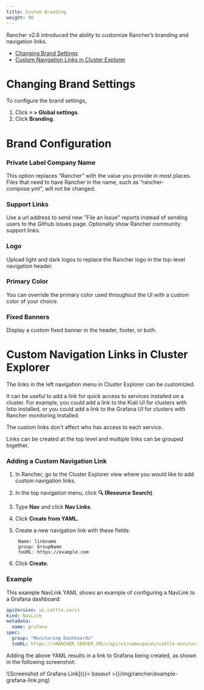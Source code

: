 ```yaml
---
title: Custom Branding
weight: 90
---
```


Rancher v2.6 introduced the ability to customize Rancher’s branding and navigation links.

- [Changing Brand Settings](#changing-brand-settings)
- [Custom Navigation Links in Cluster Explorer](#custom-navigation-links-in-cluster-explorer)

# Changing Brand Settings

To configure the brand settings, 

1. Click **≡ > Global settings**.
2. Click **Branding**.

# Brand Configuration

### Private Label Company Name

This option replaces “Rancher” with the value you provide in most places. Files that need to have Rancher in the name, such as “rancher-compose.yml”, will not be changed.

### Support Links

Use a url address to send new "File an Issue" reports instead of sending users to the Github issues page. Optionally show Rancher community support links.

### Logo

Upload light and dark logos to replace the Rancher logo in the top-level navigation header.

### Primary Color

You can override the primary color used throughout the UI with a custom color of your choice.

### Fixed Banners

Display a custom fixed banner in the header, footer, or both.

# Custom Navigation Links in Cluster Explorer

The links in the left navigation menu in Cluster Explorer can be customized.

It can be useful to add a link for quick access to services installed on a cluster. For example, you could add a link to the Kiali UI for clusters with Istio installed, or you could add a link to the Grafana UI for clusters with Rancher monitoring installed.

The custom links don't affect who has access to each service.

Links can be created at the top level and multiple links can be grouped together.

### Adding a Custom Navigation Link

1. In Rancher, go to the Cluster Explorer view where you would like to add custom navigation links.
2. In the top navigation menu, click **🔍 (Resource Search)**.
3. Type **Nav** and click **Nav Links**.
4. Click **Create from YAML.**
5. Create a new navigation link with these fields:

        Name: linkname
        group: GroupName
        toURL: https://example.com
6. Click **Create.**

### Example

This example NavLink YAML shows an example of configuring a NavLink to a Grafana dashboard:

```yaml
apiVersion: ui.cattle.io/v1
kind: NavLink
metadata:
  name: grafana
spec:
  group: "Monitoring Dashboards"
  toURL: https://<RANCHER_SERVER_URL>/api/v1/namespaces/cattle-monitoring-system/services/http:rancher-monitoring-grafana:80/proxy/?orgId=1
```

Adding the above YAML results in a link to Grafana being created, as shown in the following screenshot:

![Screenshot of Grafana Link]({{< baseurl >}}/img/rancher/example-grafana-link.png)
